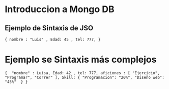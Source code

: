 
# Introduccion a Mongo DB 

## Ejemplo de Sintaxis de JSO 

`
{
    nombre : "Luis" ,
    Edad: 45 ,
    tel: 777,
}
`

# Ejemplo se Sintaxis más complejos

`
{ 
    "nombre" : Luisa,
    Edad: 42 ,
    tel: 777,
    aficiones : [
        "Ejercicio",
        "Programar",
        "Correr"
    ],
    Skill: {
       "Programacion": "20%",
       "Diseño web": "45%" 
    }
}
`